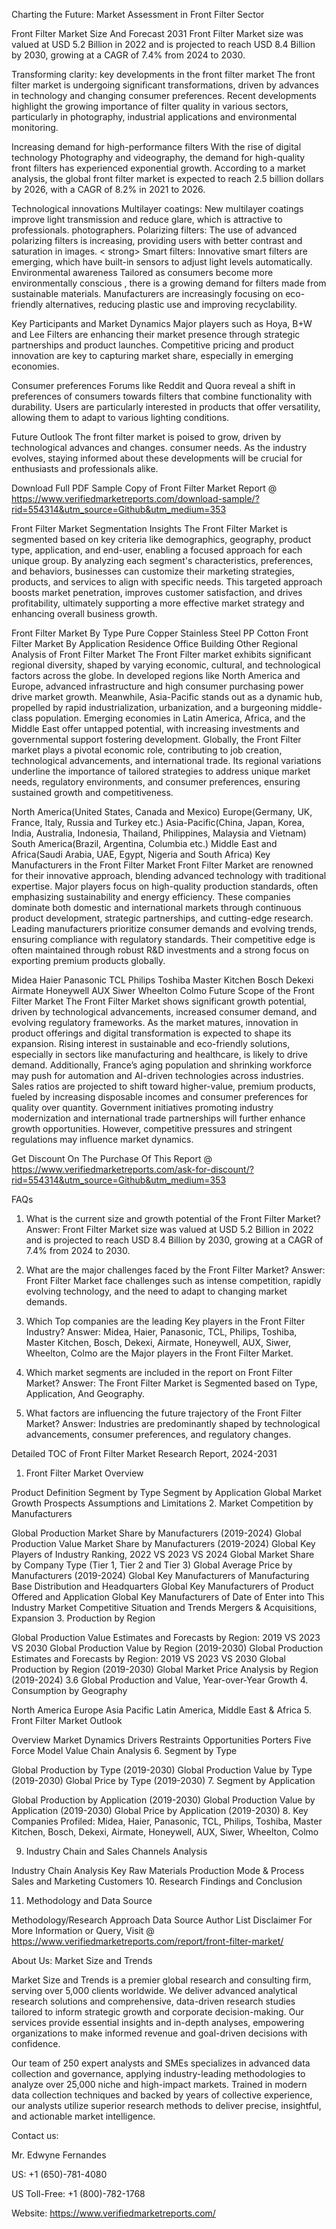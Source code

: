Charting the Future: Market Assessment in Front Filter Sector


Front Filter Market Size And Forecast 2031
Front Filter Market size was valued at USD 5.2 Billion in 2022 and is projected to reach USD 8.4 Billion by 2030, growing at a CAGR of 7.4% from 2024 to 2030.

Transforming clarity: key developments in the front filter market
The front filter market is undergoing significant transformations, driven by advances in technology and changing consumer preferences. Recent developments highlight the growing importance of filter quality in various sectors, particularly in photography, industrial applications and environmental monitoring.

Increasing demand for high-performance filters
With the rise of digital technology Photography and videography, the demand for high-quality front filters has experienced exponential growth. According to a market analysis, the global front filter market is expected to reach 2.5 billion dollars by 2026, with a CAGR of 8.2% in 2021 to 2026.

Technological innovations
Multilayer coatings: New multilayer coatings improve light transmission and reduce glare, which is attractive to professionals. photographers.
Polarizing filters: The use of advanced polarizing filters is increasing, providing users with better contrast and saturation in images.
< strong> Smart filters: Innovative smart filters are emerging, which have built-in sensors to adjust light levels automatically.
Environmental awareness
Tailored as consumers become more environmentally conscious , there is a growing demand for filters made from sustainable materials. Manufacturers are increasingly focusing on eco-friendly alternatives, reducing plastic use and improving recyclability.

Key Participants and Market Dynamics
Major players such as Hoya, B+W and Lee Filters are enhancing their market presence through strategic partnerships and product launches. Competitive pricing and product innovation are key to capturing market share, especially in emerging economies.

Consumer preferences
Forums like Reddit and Quora reveal a shift in preferences of consumers towards filters that combine functionality with durability. Users are particularly interested in products that offer versatility, allowing them to adapt to various lighting conditions.

Future Outlook
The front filter market is poised to grow, driven by technological advances and changes. consumer needs. As the industry evolves, staying informed about these developments will be crucial for enthusiasts and professionals alike.

Download Full PDF Sample Copy of Front Filter Market Report @ https://www.verifiedmarketreports.com/download-sample/?rid=554314&utm_source=Github&utm_medium=353

Front Filter Market Segmentation Insights
The Front Filter Market is segmented based on key criteria like demographics, geography, product type, application, and end-user, enabling a focused approach for each unique group. By analyzing each segment's characteristics, preferences, and behaviors, businesses can customize their marketing strategies, products, and services to align with specific needs. This targeted approach boosts market penetration, improves customer satisfaction, and drives profitability, ultimately supporting a more effective market strategy and enhancing overall business growth.

Front Filter Market By Type
Pure Copper
Stainless Steel
PP Cotton
Front Filter Market By Application
Residence
Office Building
Other
Regional Analysis of Front Filter Market
The Front Filter market exhibits significant regional diversity, shaped by varying economic, cultural, and technological factors across the globe. In developed regions like North America and Europe, advanced infrastructure and high consumer purchasing power drive market growth. Meanwhile, Asia-Pacific stands out as a dynamic hub, propelled by rapid industrialization, urbanization, and a burgeoning middle-class population. Emerging economies in Latin America, Africa, and the Middle East offer untapped potential, with increasing investments and governmental support fostering development. Globally, the Front Filter market plays a pivotal economic role, contributing to job creation, technological advancements, and international trade. Its regional variations underline the importance of tailored strategies to address unique market needs, regulatory environments, and consumer preferences, ensuring sustained growth and competitiveness.

North America(United States, Canada and Mexico)
Europe(Germany, UK, France, Italy, Russia and Turkey etc.)
Asia-Pacific(China, Japan, Korea, India, Australia, Indonesia, Thailand, Philippines, Malaysia and Vietnam)
South America(Brazil, Argentina, Columbia etc.)
Middle East and Africa(Saudi Arabia, UAE, Egypt, Nigeria and South Africa)
Key Manufacturers in the Front Filter Market
Front Filter Market are renowned for their innovative approach, blending advanced technology with traditional expertise. Major players focus on high-quality production standards, often emphasizing sustainability and energy efficiency. These companies dominate both domestic and international markets through continuous product development, strategic partnerships, and cutting-edge research. Leading manufacturers prioritize consumer demands and evolving trends, ensuring compliance with regulatory standards. Their competitive edge is often maintained through robust R&D investments and a strong focus on exporting premium products globally.

Midea
Haier
Panasonic
TCL
Philips
Toshiba
Master Kitchen
Bosch
Dekexi
Airmate
Honeywell
AUX
Siwer
Wheelton
Colmo
Future Scope of the Front Filter Market
The Front Filter Market shows significant growth potential, driven by technological advancements, increased consumer demand, and evolving regulatory frameworks. As the market matures, innovation in product offerings and digital transformation is expected to shape its expansion. Rising interest in sustainable and eco-friendly solutions, especially in sectors like manufacturing and healthcare, is likely to drive demand. Additionally, France’s aging population and shrinking workforce may push for automation and AI-driven technologies across industries. Sales ratios are projected to shift toward higher-value, premium products, fueled by increasing disposable incomes and consumer preferences for quality over quantity. Government initiatives promoting industry modernization and international trade partnerships will further enhance growth opportunities. However, competitive pressures and stringent regulations may influence market dynamics.

Get Discount On The Purchase Of This Report @ https://www.verifiedmarketreports.com/ask-for-discount/?rid=554314&utm_source=Github&utm_medium=353

FAQs
1. What is the current size and growth potential of the Front Filter Market?
Answer: Front Filter Market size was valued at USD 5.2 Billion in 2022 and is projected to reach USD 8.4 Billion by 2030, growing at a CAGR of 7.4% from 2024 to 2030.

2. What are the major challenges faced by the Front Filter Market?
Answer: Front Filter Market face challenges such as intense competition, rapidly evolving technology, and the need to adapt to changing market demands.

3. Which Top companies are the leading Key players in the Front Filter Industry?
Answer: Midea, Haier, Panasonic, TCL, Philips, Toshiba, Master Kitchen, Bosch, Dekexi, Airmate, Honeywell, AUX, Siwer, Wheelton, Colmo are the Major players in the Front Filter Market.

4. Which market segments are included in the report on Front Filter Market?
Answer: The Front Filter Market is Segmented based on Type, Application, And Geography.

5. What factors are influencing the future trajectory of the Front Filter Market?
Answer: Industries are predominantly shaped by technological advancements, consumer preferences, and regulatory changes.

Detailed TOC of Front Filter Market Research Report, 2024-2031
1. Front Filter Market Overview

Product Definition
Segment by Type
Segment by Application
Global Market Growth Prospects
Assumptions and Limitations
2. Market Competition by Manufacturers

Global Production Market Share by Manufacturers (2019-2024)
Global Production Value Market Share by Manufacturers (2019-2024)
Global Key Players of Industry Ranking, 2022 VS 2023 VS 2024
Global Market Share by Company Type (Tier 1, Tier 2 and Tier 3)
Global Average Price by Manufacturers (2019-2024)
Global Key Manufacturers of Manufacturing Base Distribution and Headquarters
Global Key Manufacturers of Product Offered and Application
Global Key Manufacturers of Date of Enter into This Industry
Market Competitive Situation and Trends
Mergers & Acquisitions, Expansion
3. Production by Region

Global Production Value Estimates and Forecasts by Region: 2019 VS 2023 VS 2030
Global Production Value by Region (2019-2030)
Global Production Estimates and Forecasts by Region: 2019 VS 2023 VS 2030
Global Production by Region (2019-2030)
Global Market Price Analysis by Region (2019-2024) 3.6 Global Production and Value, Year-over-Year Growth
4. Consumption by Geography

North America
Europe
Asia Pacific
Latin America, Middle East & Africa
5. Front Filter Market Outlook

Overview
Market Dynamics
Drivers
Restraints
Opportunities
Porters Five Force Model
Value Chain Analysis 
6. Segment by Type

Global Production by Type (2019-2030)
Global Production Value by Type (2019-2030)
Global Price by Type (2019-2030)
7. Segment by Application

Global Production by Application (2019-2030)
Global Production Value by Application (2019-2030)
Global Price by Application (2019-2030)
8. Key Companies Profiled: Midea, Haier, Panasonic, TCL, Philips, Toshiba, Master Kitchen, Bosch, Dekexi, Airmate, Honeywell, AUX, Siwer, Wheelton, Colmo

9. Industry Chain and Sales Channels Analysis

Industry Chain Analysis
Key Raw Materials
Production Mode & Process
Sales and Marketing
Customers
10. Research Findings and Conclusion

11. Methodology and Data Source

Methodology/Research Approach
Data Source
Author List
Disclaimer
For More Information or Query, Visit @ https://www.verifiedmarketreports.com/report/front-filter-market/

About Us: Market Size and Trends

Market Size and Trends is a premier global research and consulting firm, serving over 5,000 clients worldwide. We deliver advanced analytical research solutions and comprehensive, data-driven research studies tailored to inform strategic growth and corporate decision-making. Our services provide essential insights and in-depth analyses, empowering organizations to make informed revenue and goal-driven decisions with confidence.

Our team of 250 expert analysts and SMEs specializes in advanced data collection and governance, applying industry-leading methodologies to analyze over 25,000 niche and high-impact markets. Trained in modern data collection techniques and backed by years of collective experience, our analysts utilize superior research methods to deliver precise, insightful, and actionable market intelligence.

Contact us:

Mr. Edwyne Fernandes

US: +1 (650)-781-4080

US Toll-Free: +1 (800)-782-1768

Website: https://www.verifiedmarketreports.com/
